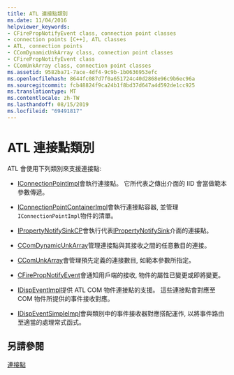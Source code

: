 ```yaml
---
title: ATL 連接點類別
ms.date: 11/04/2016
helpviewer_keywords:
- CFirePropNotifyEvent class, connection point classes
- connection points [C++], ATL classes
- ATL, connection points
- CComDynamicUnkArray class, connection point classes
- CFirePropNotifyEvent class
- CComUnkArray class, connection point classes
ms.assetid: 9582ba71-7ace-4df4-9c9b-1b0636953efc
ms.openlocfilehash: 8644fc087d7f0a651724c40d2868e96c9b6ec96a
ms.sourcegitcommit: fcb48824f9ca24b1f8bd37d647a4d592de1cc925
ms.translationtype: MT
ms.contentlocale: zh-TW
ms.lasthandoff: 08/15/2019
ms.locfileid: "69491817"
---
```

# <a name="atl-connection-point-classes"></a>ATL 連接點類別

ATL 會使用下列類別來支援連接點:

- [IConnectionPointImpl](../atl/reference/iconnectionpointimpl-class.md)會執行連接點。 它所代表之傳出介面的 IID 會當做範本參數傳遞。

- [IConnectionPointContainerImpl](../atl/reference/iconnectionpointcontainerimpl-class.md)會執行連接點容器, 並管理`IConnectionPointImpl`物件的清單。

- [IPropertyNotifySinkCP](../atl/reference/ipropertynotifysinkcp-class.md)會執行代表[IPropertyNotifySink](/windows/win32/api/ocidl/nn-ocidl-ipropertynotifysink)介面的連接點。

- [CComDynamicUnkArray](../atl/reference/ccomdynamicunkarray-class.md)管理連接點與其接收之間的任意數目的連接。

- [CComUnkArray](../atl/reference/ccomunkarray-class.md)會管理預先定義的連接數目, 如範本參數所指定。

- [CFirePropNotifyEvent](../atl/reference/cfirepropnotifyevent-class.md)會通知用戶端的接收, 物件的屬性已變更或即將變更。

- [IDispEventImpl](../atl/reference/idispeventimpl-class.md)提供 ATL COM 物件連接點的支援。 這些連接點會對應至 COM 物件所提供的事件接收對應。

- [IDispEventSimpleImpl](../atl/reference/idispeventsimpleimpl-class.md)會與類別中的事件接收器對應搭配運作, 以將事件路由至適當的處理常式函式。

## <a name="see-also"></a>另請參閱

[連接點](../atl/atl-connection-points.md)
